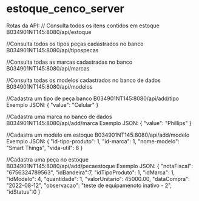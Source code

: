 # estoque_cenco_server

Rotas da API:
// Consulta todos os itens contidos em estoque
B034901NT145:8080/api/estoque

//Consulta todos os tipos peças cadastrados no banco
B034901NT145:8080/api/tipospecas		

//Consulta todas as marcas cadastradas no banco
B034901NT145:8080/api/marcas

//Consulta todas os modelos cadastrados no banco de dados 
B034901NT145:8080/api/modelos		

//Cadastra um tipo de peça banco
B034901NT145:8080/api/add/tipo
	Exemplo JSON:
		{
			"value": "Celular"
		}

//Cadastra uma marca no banco de dados
B034901NT145:8080/api/add/marca	
	Exemplo JSON:
		{
			"value": "Phillips"
		}
		
//Cadastra um modelo em estoque
B034901NT145:8080/api/add/modelo
	Exemplo JSON:
		{
			"id-tipo-produto": 1,
			"id-marca": 1,
			"nome-modelo": "Smart Things",
			"vida-util": 8
		}
		
//Cadastra uma peça no estoque
B034901NT145:8080/api/add/pecaestoque
	Exemplo JSON:
		{
			"notaFiscal": "6756324789563",
			"idBandeira":7,
			"idTipoProduto": 1,
			"idMarca": 1,
			"idModelo": 4,
			"quantidade": 1,
			"valorUnitario": 45000.00,
			"dataCompra": "2022-08-12",
			"observacao": "teste de equipamenoto inativo - 2",
			"idStatus":0 
		}

			

